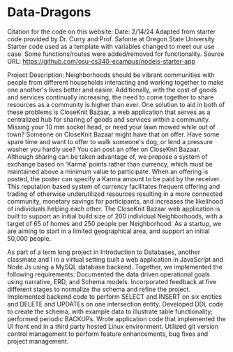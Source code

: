 # Data-Dragons

Citation for the code on this website:
Date: 2/14/24
Adapted from starter code provided by Dr. Curry and Prof. Safonte at Oregon State University
Starter code used as a template with variables changed to meet our use case.  Some functions/routes were added/removed for functionality.
Source URL: https://github.com/osu-cs340-ecampus/nodejs-starter-app

Project Description:
Neighborhoods should be vibrant communities with people from different households interacting and working together to make one another's lives better and easier. Additionally, with the cost of goods and services continually increasing, the need to come together to share resources as a community is higher than ever. One solution to aid in both of these problems is CloseKnit Bazaar, a web application that serves as a centralized hub for sharing of goods and services within a community. Missing your 10 mm socket head, or need your lawn mowed while out of town? Someone on CloseKnit Bazaar might have that on offer. Have some spare time and want to offer to walk someone's dog, or lend a pressure washer you hardly use? You can post an offer on CloseKnit Bazaar. Although sharing can be taken advantage of, we propose a system of exchange based on ‘Karma’ points rather than currency, which must be maintained above a minimum value to participate. When an offering is posted, the poster can specify a Karma amount to be paid by the receiver. This reputation based system of currency facilitates frequent offering and trading of otherwise underutilized resources resulting in a more connected community, monetary savings for participants, and increases the likelihood of individuals helping each other. The CloseKnit Bazaar web application is built to support an initial build size of 200 individual Neighborhoods, with a target of 65 of homes and 250 people per Neighborhood. As a startup, we are aiming to start in a limited geographical area, and support an initial 50,000 people.

As part of a term long project in Introduction to Databases, another classmate and I in a virtual setting built a web application in JavaScript and Node.Js using a MySQL database backend.
Together, we implemented the following requirements:
    Documented the data driven operational goals using narrative, ERD, and Schema models.
    Incorporated feedback at five different stages to normalize the schema and refine the project.
    Implemented backend code to perform SELECT and INSERT on six entities and DELETE and UPDATEs on one intersection entity. 
    Developed DDL code to create the schema, with example data to illustrate table functionality; performed periodic BACKUPs. 
    Wrote application code that implemented the UI front end in a third party hosted Linux environment. 
    Utilized git version control management to perform feature enhancements, bug fixes and project management. 